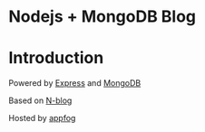 Nodejs + MongoDB Blog
=====================

# Introduction

Powered by [Express](http://expressjs.com/) and [MongoDB](http://www.mongodb.org/)

Based on [N-blog](https://github.com/nswbmw/N-blog)

Hosted by [appfog](http://nodejs-mongodb-blog.ap01.aws.af.cm/)
